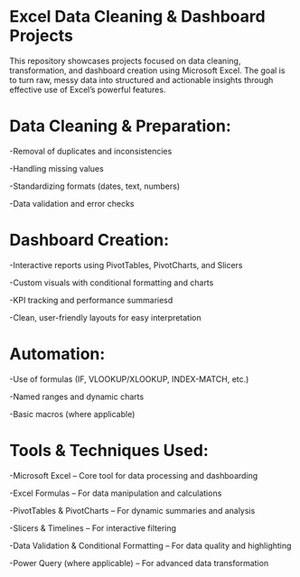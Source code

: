 # Excel Data Cleaning & Dashboard Projects

This repository showcases projects focused on data cleaning, transformation, and dashboard creation using Microsoft Excel. The goal is to turn raw, messy data into structured and actionable insights through effective use of Excel’s powerful features.



# Data Cleaning & Preparation:

-Removal of duplicates and inconsistencies

-Handling missing values

-Standardizing formats (dates, text, numbers)

-Data validation and error checks



# Dashboard Creation:

-Interactive reports using PivotTables, PivotCharts, and Slicers

-Custom visuals with conditional formatting and charts

-KPI tracking and performance summariesd

-Clean, user-friendly layouts for easy interpretation


# Automation:

-Use of formulas (IF, VLOOKUP/XLOOKUP, INDEX-MATCH, etc.)

-Named ranges and dynamic charts

-Basic macros (where applicable)



# Tools & Techniques Used:

-Microsoft Excel – Core tool for data processing and dashboarding

-Excel Formulas – For data manipulation and calculations

-PivotTables & PivotCharts – For dynamic summaries and analysis

-Slicers & Timelines – For interactive filtering

-Data Validation & Conditional Formatting – For data quality and highlighting

-Power Query (where applicable) – For advanced data transformation
